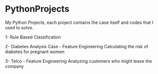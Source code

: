 # PythonProjects
My Python Projects, each project contains the case itself and codes that I used to solve.

1- Rule Based Classification

2- Diabetes Analysis Case - Feature Engineering
Calculating the risk of diabetes for pregnant women

3- Telco - Feature Engineering
Analyzing customers who might leave the company
